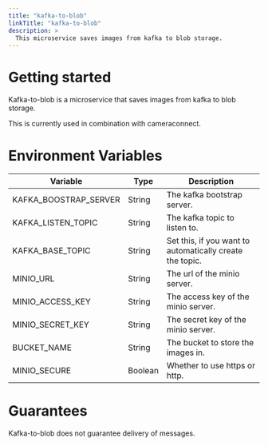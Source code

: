 ```yaml
---
title: "kafka-to-blob"
linkTitle: "kafka-to-blob"
description: >
  This microservice saves images from kafka to blob storage.
---
```


# Getting started

Kafka-to-blob is a microservice that saves images from kafka to blob storage.

This is currently used in combination with cameraconnect.

# Environment Variables

| Variable              | Type    | Description                                              |
|-----------------------|---------|----------------------------------------------------------|
| KAFKA_BOOSTRAP_SERVER | String  | The kafka bootstrap server.                              |
| KAFKA_LISTEN_TOPIC    | String  | The kafka topic to listen to.                            |
| KAFKA_BASE_TOPIC      | String  | Set this, if you want to automatically create the topic. |
| MINIO_URL             | String  | The url of the minio server.                             |
| MINIO_ACCESS_KEY      | String  | The access key of the minio server.                      |
| MINIO_SECRET_KEY      | String  | The secret key of the minio server.                      |
| BUCKET_NAME           | String  | The bucket to store the images in.                       |
| MINIO_SECURE          | Boolean | Whether to use https or http.                            |

# Guarantees

Kafka-to-blob does not guarantee delivery of messages.